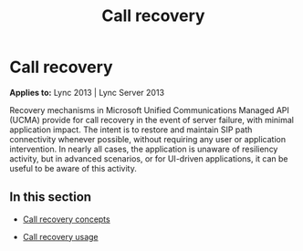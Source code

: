 ﻿---
title: Call recovery
TOCTitle: Call recovery
ms:assetid: d489a8b4-0dda-41b4-9d45-da89d4af86f7
ms:mtpsurl: https://msdn.microsoft.com/en-us/library/Dn466067(v=office.15)
ms:contentKeyID: 57103059
ms.date: 07/25/2014
mtps_version: v=office.15
---

# Call recovery


**Applies to:** Lync 2013 | Lync Server 2013

Recovery mechanisms in Microsoft Unified Communications Managed API (UCMA) provide for call recovery in the event of server failure, with minimal application impact. The intent is to restore and maintain SIP path connectivity whenever possible, without requiring any user or application intervention. In nearly all cases, the application is unaware of resiliency activity, but in advanced scenarios, or for UI-driven applications, it can be useful to be aware of this activity.

## In this section

  - [Call recovery concepts](call-recovery-concepts.md)

  - [Call recovery usage](call-recovery-usage.md)

